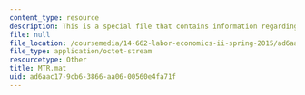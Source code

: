 ```yaml
---
content_type: resource
description: This is a special file that contains information regarding mtr.
file: null
file_location: /coursemedia/14-662-labor-economics-ii-spring-2015/ad6aac179cb63866aa0600560e4fa71f_MTR.mat
file_type: application/octet-stream
resourcetype: Other
title: MTR.mat
uid: ad6aac17-9cb6-3866-aa06-00560e4fa71f
---
```

